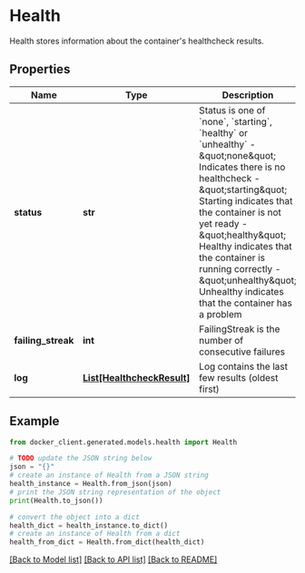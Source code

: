 # Health

Health stores information about the container's healthcheck results. 

## Properties

Name | Type | Description | Notes
------------ | ------------- | ------------- | -------------
**status** | **str** | Status is one of &#x60;none&#x60;, &#x60;starting&#x60;, &#x60;healthy&#x60; or &#x60;unhealthy&#x60;  - \&quot;none\&quot;      Indicates there is no healthcheck - \&quot;starting\&quot;  Starting indicates that the container is not yet ready - \&quot;healthy\&quot;   Healthy indicates that the container is running correctly - \&quot;unhealthy\&quot; Unhealthy indicates that the container has a problem  | [optional] 
**failing_streak** | **int** | FailingStreak is the number of consecutive failures | [optional] 
**log** | [**List[HealthcheckResult]**](HealthcheckResult.md) | Log contains the last few results (oldest first)  | [optional] 

## Example

```python
from docker_client.generated.models.health import Health

# TODO update the JSON string below
json = "{}"
# create an instance of Health from a JSON string
health_instance = Health.from_json(json)
# print the JSON string representation of the object
print(Health.to_json())

# convert the object into a dict
health_dict = health_instance.to_dict()
# create an instance of Health from a dict
health_from_dict = Health.from_dict(health_dict)
```
[[Back to Model list]](../README.md#documentation-for-models) [[Back to API list]](../README.md#documentation-for-api-endpoints) [[Back to README]](../README.md)


